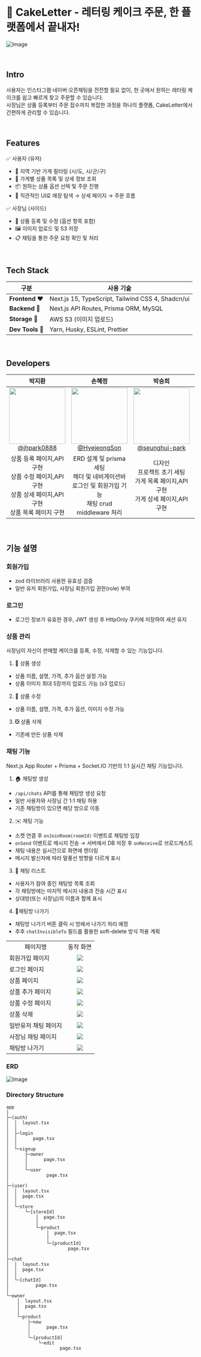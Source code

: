 # 🎂 CakeLetter - 레터링 케이크 주문, 한 플랫폼에서 끝내자!

![Image](https://github.com/user-attachments/assets/c5cb552a-a875-4647-9007-2c608380f256)

<br>

## Intro

사용자는 인스타그램·네이버·오픈채팅을 전전할 필요 없이, 한 곳에서 원하는 레터링 케이크를 쉽고 빠르게 찾고 주문할 수 있습니다.  
사장님은 상품 등록부터 주문 접수까지 복잡한 과정을 하나의 플랫폼, CakeLetter에서 간편하게 관리할 수 있습니다.

<br>

## Features

✅ 사용자 (유저)

- 🔎 지역 기반 가게 필터링 (시/도, 시/군/구)
- 🧁 가게별 상품 목록 및 상세 정보 조회
- 📦 원하는 상품 옵션 선택 및 주문 진행
- 🧭 직관적인 UI로 매장 탐색 → 상세 페이지 → 주문 흐름

✅ 사장님 (사이드)

- 🧾 상품 등록 및 수정 (옵션 항목 포함)
- 🖼 이미지 업로드 및 S3 저장
- 📋 채팅을 통한 주문 요청 확인 및 처리

<br>

## Tech Stack

| 구분             | 사용 기술                                         |
| ---------------- | ------------------------------------------------- |
| **Frontend ❤️**  | Next.js 15, TypeScript, Tailwind CSS 4, Shadcn/ui |
| **Backend 🧡**   | Next.js API Routes, Prisma ORM, MySQL             |
| **Storage 💛**   | AWS S3 (이미지 업로드)                            |
| **Dev Tools 💚** | Yarn, Husky, ESLint, Prettier                     |

<br>

## Developers

<div align="center">

|                                                                **박지환**                                                                |                                                                 **손혜정**                                                                 |                                                                   **박승희**                                                                    |                                                              **김효준**                                                              |
| :--------------------------------------------------------------------------------------------------------------------------------------: | :----------------------------------------------------------------------------------------------------------------------------------------: | :---------------------------------------------------------------------------------------------------------------------------------------------: | :----------------------------------------------------------------------------------------------------------------------------------: |
| [<img src="https://avatars.githubusercontent.com/u/77378301?v=4" height=150 width=150> <br/> @jhpark0888](https://github.com/jhpark0888) | [<img src="https://avatars.githubusercontent.com/u/74630428?v=4" height=150 width=150> <br/> @HyejeongSon](https://github.com/HyejeongSon) | [<img src="https://avatars.githubusercontent.com/u/159995296?v=4" height=150 width=150> <br/> @seunghui-park](https://github.com/seunghui-park) | [<img width="150" height="150" alt="Image" src="https://github.com/user-attachments/assets/3e428a39-411f-4394-bd8a-6f969d70c608" /> <br/> @Hyo-joon](https://github.com/Hyo-joon) |
|               상품 등록 페이지,API 구현<br>상품 수정 페이지,API 구현<br>상품 상세 페이지,API 구현<br>상품 목록 페이지 구현               |                 ERD 설계 및 prisma 세팅<br>헤더 및 네비게이션바<br>로그인 및 회원가입 기능<br>채팅 crud<br>middleware 처리                 |                              디자인<br>프로젝트 초기 세팅<br>가게 목록 페이지,API 구현<br>가게 상세 페이지,API구현                              |                                    ERD 설계<br>소켓 서버 구축<br>채팅 crud 구현<br>발표 자료 제작                                    |

</div>

<br>

## 기능 설명

### 회원가입

- zod 라이브러리 사용한 유효성 검증
- 일반 유저 회원가입, 사장님 회원가입 권한(role) 부여

### 로그인

- 로그인 정보가 유효한 경우, JWT 생성 후 HttpOnly 쿠키에 저장하여 세션 유지

### 상품 관리

사장님이 자신이 판매할 케이크를 등록, 수정, 삭제할 수 있는 기능입니다.

1. 🎂 상품 생성

- 상품 이름, 설명, 가격, 추가 옵션 설정 가능
- 상품 이미지 최대 5장까지 업로드 가능 (s3 업로드)

2. 🍰 상품 수정

- 상품 이름, 설명, 가격, 추가 옵션, 이미지 수정 가능

3. ❎ 상품 삭제

- 기존에 만든 상품 삭제

### 채팅 기능

Next.js App Router + Prisma + Socket.IO 기반의 1:1 실시간 채팅 기능입니다.

1. 🏠 채팅방 생성

- `/api/chats` API를 통해 채팅방 생성 요청
- 일반 사용자와 사장님 간 1:1 채팅 허용
- 기존 채팅방이 있으면 해당 방으로 이동

2. ✉️ 채팅 기능

- 소켓 연결 후 `onJoinRoom(roomId)` 이벤트로 채팅방 입장
- `onSend` 이벤트로 메시지 전송 → 서버에서 DB 저장 후 `onReceive`로 브로드캐스트
- 채팅 내용은 실시간으로 화면에 렌더링
- 메시지 발신자에 따라 말풍선 방향을 다르게 표시

3. 📜 채팅 리스트

- 사용자가 참여 중인 채팅방 목록 조회
- 각 채팅방에는 마지막 메시지 내용과 전송 시간 표시
- 상대방(또는 사장님)의 이름과 함께 표시

4. 🚪채팅방 나가기

- 채팅방 나가기 버튼 클릭 시 방에서 나가기 처리 예정
- 추후 `chatInvisibleTo` 필드를 활용한 soft-delete 방식 적용 계획

<table>
 <tr>
  <td align="center">페이지명</td>
  <td align="center">동작 화면</td>
 </tr>
 <tr>
  <td>회원가입 페이지</td>
  <td align="center">
   <img src="https://github.com/user-attachments/assets/e5b92ca2-096c-4ad7-829b-4a054bdd651b" />
  </td>
  </tr>
 <tr>
<td>로그인 페이지</td>
  <td align="center">
   <img src="https://github.com/user-attachments/assets/763d4f09-dc6e-4399-bd6e-b1d527fb4a76" />
  </td>
</tr>
<tr>
<td>상품 페이지</td>
  <td align="center">
   <img src="https://github.com/user-attachments/assets/e00468e9-15a3-4b9b-9029-eb1c0f8c359d" />
</td>
</tr>
<tr>
<td>상품 추가 페이지</td>
  <td align="center">
   <img src="https://github.com/user-attachments/assets/f66ae06b-e155-4c95-a761-13f9b01bb90d" />
</td>
</tr>
<tr>
<td>상품 수정 페이지</td>
  <td align="center">
   <img src="https://github.com/user-attachments/assets/2250aa66-a36c-468c-9967-c9a916d4df2c" />
</td>
</tr>
<tr>
<td>상품 삭제</td>
  <td align="center">
   <img src="https://github.com/user-attachments/assets/a4a83114-2b3a-4892-a131-4c390214da31" />
</td>
</tr>
<tr>
<td>일반유저 채팅 페이지</td>
  <td align="center">
  <img src="https://github.com/user-attachments/assets/4b172aee-6a90-4c91-8e98-4de2bfb9e3da" />
  
</td>
</tr><tr>
<td>사장님 채팅 페이지</td>
  <td align="center">
 <img src="https://github.com/user-attachments/assets/4c3e2d5d-4288-4d57-a1cf-172866c5d0e7" />
</td>
</tr>
<tr>
<td>채팅방 나가기

</td>
  <td align="center">
 <img src="https://github.com/user-attachments/assets/9441aee0-3b61-42eb-bb93-ba5fc3003211" />
</td>
</tr>
</table>

### ERD

![Image](https://github.com/user-attachments/assets/00b65be0-9c13-4f4c-99ad-caff5d448ae3)

### Directory Structure

```
app
│
├─(auth)
│  │  layout.tsx
│  │
│  ├─login
│  │      page.tsx
│  │
│  └─signup
│      ├─owner
│      │      page.tsx
│      │
│      └─user
│              page.tsx
│
├─(user)
│  │  layout.tsx
│  │  page.tsx
│  │
│  └─store
│      └─[storeId]
│          │  page.tsx
│          │
│          └─product
│              │  page.tsx
│              │
│              └─[productId]
│                      page.tsx
│
├─chat
│  │  layout.tsx
│  │  page.tsx
│  │
│  └─[chatId]
│          page.tsx
│
└─owner
    │  layout.tsx
    │  page.tsx
    │
    └─product
        ├─new
        │      page.tsx
        │
        └─[productId]
            └─edit
                    page.tsx
```
